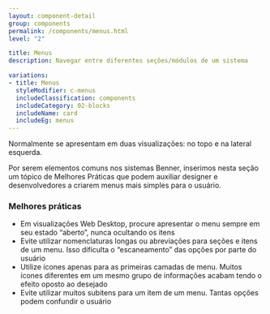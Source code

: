```yaml
---
layout: component-detail
group: components
permalink: /components/menus.html
level: "2"

title: Menus
description: Navegar entre diferentes seções/módulos de um sistema

variations:
- title: Menus
  styleModifier: c-menus
  includeClassification: components
  includeCategory: 02-blocks
  includeName: card
  includeEg: menus
---
```


Normalmente se apresentam em duas visualizações: no topo e na lateral esquerda.

Por serem elementos comuns nos sistemas Benner, inserimos nesta seção um tópico de Melhores Práticas que podem auxiliar designer e desenvolvedores a criarem menus mais simples para o usuário.

### Melhores práticas
- Em visualizações Web Desktop, procure apresentar o menu sempre em seu estado “aberto”, nunca ocultando os itens
- Evite utilizar nomenclaturas longas ou abreviações para seções e itens de um menu. Isso dificulta o “escaneamento” das opções por parte do usuário
- Utilize ícones apenas para as primeiras camadas de menu. Muitos ícones diferentes em um mesmo grupo de informações acabam tendo o efeito oposto ao desejado
- Evite utilizar muitos subitens para um item de um menu. Tantas opções podem confundir o usuário
